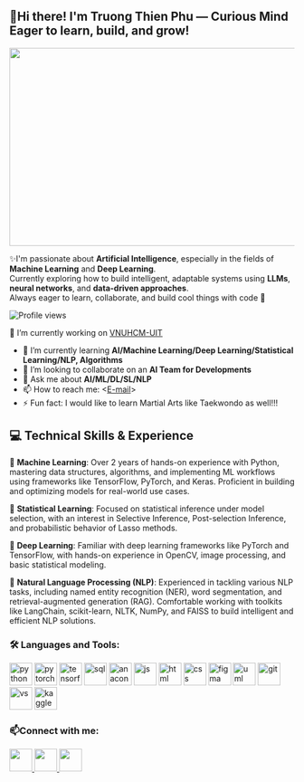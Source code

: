 ## 👋Hi there! I'm Truong Thien Phu — Curious Mind Eager to learn, build, and grow!
<img src="https://github.com/MilkyChococo/desktop-tutorial/blob/main/chill_mario_pixel_jeff_by_charlesbeti_dggdyhz.gif" height="350" width="1100" />


✨I'm passionate about **Artificial Intelligence**, especially in the fields of **Machine Learning** and **Deep Learning**.  
Currently exploring how to build intelligent, adaptable systems using **LLMs**, **neural networks**, and **data-driven approaches**.  
Always eager to learn, collaborate, and build cool things with code 🚀

![Profile views](https://komarev.com/ghpvc/?username=MilkyChococo&color=blue)

🔭 I’m currently working on [VNUHCM-UIT](https://www.uit.edu.vn)
- 🌱 I’m currently learning **AI/Machine Learning/Deep Learning/Statistical Learning/NLP, Algorithms**
- 👯 I’m looking to collaborate on an **AI Team for Developments**
- 💬 Ask me about **AI/ML/DL/SL/NLP**
- 📫 How to reach me: <[E-mail](thienphu210505@gmail.com)>
- ⚡ Fun fact: I would like to learn Martial Arts like Taekwondo as well!!!

## 💻 Technical Skills & Experience

🔹 **Machine Learning**:
Over 2 years of hands-on experience with Python, mastering data structures, algorithms, and implementing ML workflows using frameworks like TensorFlow, PyTorch, and Keras. Proficient in building and optimizing models for real-world use cases.

🔹 **Statistical Learning**:
Focused on statistical inference under model selection, with an interest in Selective Inference, Post-selection Inference, and probabilistic behavior of Lasso methods.

🔹 **Deep Learning**:
Familiar with deep learning frameworks like PyTorch and TensorFlow, with hands-on experience in OpenCV, image processing, and basic statistical modeling.

🔹 **Natural Language Processing (NLP)**:
Experienced in tackling various NLP tasks, including named entity recognition (NER), word segmentation, and retrieval-augmented generation (RAG). Comfortable working with toolkits like LangChain, scikit-learn, NLTK, NumPy, and FAISS to build intelligent and efficient NLP solutions.

### 🛠 Languages and Tools:

<p align="left">
  <img src="https://cdn.jsdelivr.net/gh/devicons/devicon/icons/python/python-original.svg" alt="python" width="40" height="40"/>
  <img src="https://cdn.jsdelivr.net/gh/devicons/devicon/icons/pytorch/pytorch-original.svg" alt="pytorch" width="40" height="40"/>
  <img src="https://cdn.jsdelivr.net/gh/devicons/devicon/icons/tensorflow/tensorflow-original.svg" alt="tensorflow" width="40" height="40"/>
  <img src="https://cdn.jsdelivr.net/gh/devicons/devicon@latest/icons/azuresqldatabase/azuresqldatabase-original.svg" alt="sql" width="40" height="40"/>
  <img src="https://cdn.jsdelivr.net/gh/devicons/devicon@latest/icons/anaconda/anaconda-original-wordmark.svg" alt="anaconda" width="40" height="40" />
  <img src="https://cdn.jsdelivr.net/gh/devicons/devicon/icons/javascript/javascript-original.svg" alt="js" width="40" height="40"/>
  <img src="https://cdn.jsdelivr.net/gh/devicons/devicon@latest/icons/html5/html5-original.svg" alt="html" width="40" height="40"/>
  <img src="https://cdn.jsdelivr.net/gh/devicons/devicon@latest/icons/tailwindcss/tailwindcss-original.svg" alt="css" width="40" height="40"/>
  <img src="https://cdn.jsdelivr.net/gh/devicons/devicon@latest/icons/figma/figma-original.svg" alt="figma" width="40" height="40"/>
  <img src="https://cdn.jsdelivr.net/gh/devicons/devicon@latest/icons/unifiedmodelinglanguage/unifiedmodelinglanguage-original.svg" alt="uml" width="40" height="40"/>
  <img src="https://cdn.jsdelivr.net/gh/devicons/devicon@latest/icons/githubcodespaces/githubcodespaces-original.svg" alt="git" width="40" height="40"/>
  <img src="https://cdn.jsdelivr.net/gh/devicons/devicon@latest/icons/vscode/vscode-original.svg" alt="vs" width="40" height="40"/>
  <img src="https://cdn.jsdelivr.net/gh/devicons/devicon@latest/icons/kaggle/kaggle-original.svg" alt="kaggle" width="40" height="40"/>
</p>

### 📫Connect with me:
<p align="left">
  <a href="https://www.facebook.com/phu.truongthien.1" target="_blank">
  <img src="https://cdn.jsdelivr.net/gh/devicons/devicon@latest/icons/facebook/facebook-original.svg" width="40" height="40"/>
</a>
  <a href="https://www.linkedin.com/in/phu-truong-thien-492560358/" target="_blank">
  <img src="https://cdn.jsdelivr.net/gh/devicons/devicon@latest/icons/linkedin/linkedin-original.svg" width="40" height="40"/>
  </a>
<a href="https://x.com/PhTrng135714" target="_blank">
  <img src="https://cdn.jsdelivr.net/gh/devicons/devicon@latest/icons/twitter/twitter-original.svg" width="40" height="40"/>
  </a>
</p>
<!--
**MilkyChococo/MilkyChococo** is a ✨ _special_ ✨ repository because its `README.md` (this file) appears on your GitHub profile.

Here are some ideas to get you started:

- 🔭 I’m currently working on ...
- 🌱 I’m currently learning ...
- 👯 I’m looking to collaborate on ...
- 🤔 I’m looking for help with ...
- 💬 Ask me about ...
- 📫 How to reach me: ...
- 😄 Pronouns: ...
- ⚡ Fun fact: ...
-->
